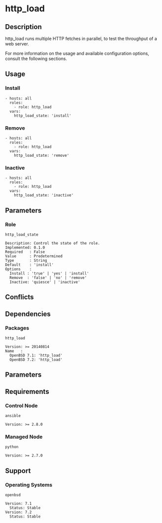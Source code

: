 # http_load

## Description

http_load runs multiple HTTP fetches in parallel, to test the throughput
of a web server.

For more information on the usage and available configuration options,
consult the following sections.

## Usage

### Install

```
- hosts: all
  roles:
    - role: http_load
  vars:
    http_load_state: 'install'
```

### Remove

```
- hosts: all
  roles:
    - role: http_load
  vars:
    http_load_state: 'remove'
```

### Inactive

```
- hosts: all
  roles:
    - role: http_load
  vars:
    http_load_state: 'inactive'
```

## Parameters

### Role

`http_load_state`

    Description: Control the state of the role.
    Implemented: 0.1.0
    Required   : False
    Value      : Predetermined
    Type       : String
    Default    : 'install'
    Options    :
      Install : 'true' | 'yes' | 'install'
      Remove  : 'false' | 'no' | 'remove'
      Inactive: 'quiesce' | 'inactive'

## Conflicts

## Dependencies

### Packages

`http_load`

    Version: >= 20140814
    Name   :
      OpenBSD 7.1: 'http_load'
      OpenBSD 7.2: 'http_load'

## Parameters

## Requirements

### Control Node

`ansible`

    Version: >= 2.8.0

### Managed Node

`python`

    Version: >= 2.7.0

## Support

### Operating Systems

`openbsd`

    Version: 7.1
      Status: Stable
    Version: 7.2
      Status: Stable
